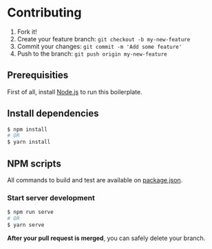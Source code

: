 # Contributing

1. Fork it!
2. Create your feature branch: `git checkout -b my-new-feature`
3. Commit your changes: `git commit -m 'Add some feature'`
4. Push to the branch: `git push origin my-new-feature`

## Prerequisities

First of all, install [Node.js](http://nodejs.org/) to run this boilerplate.

## Install dependencies

```bash
$ npm install
# OR
$ yarn install
```

## NPM scripts

All commands to build and test are available on [package.json](package.json).

### Start server development

```bash
$ npm run serve
# OR
$ yarn serve
```

**After your pull request is merged**, you can safely delete your branch.
